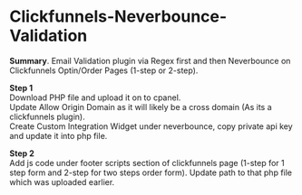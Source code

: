# Clickfunnels-Neverbounce-Validation

**Summary**. 
Email Validation plugin via Regex first and then Neverbounce on Clickfunnels Optin/Order Pages (1-step or 2-step).  

**Step 1**  
Download PHP file and upload it on to cpanel.  
Update Allow Origin Domain as it will likely be a cross domain (As its a clickfunnels plugin).  
Create Custom Integration Widget under neverbounce, copy private api key and update it into php file.  
  
**Step 2**  
Add js code under footer scripts section of clickfunnels page (1-step for 1 step form and 2-step for two steps order form). 
Update path to that php file which was uploaded earlier.

